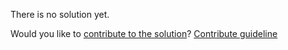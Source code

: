 
There is no solution yet.

Would you like to [contribute to the solution](https://github.com/BFEdev/BFE.dev-solutions/blob/main/question/what-is-process-and-what-is-thread_en.md)? [Contribute guideline](https://github.com/BFEdev/BFE.dev-solutions#how-to-contribute)
